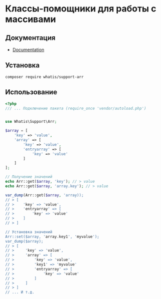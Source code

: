 # Классы-помощники для работы с массивами
## Документация
  * [Documentation](https://github.com/TheWhatis/Settings/tree/master/docs/markdown/index.md "Documentation")
## Установка
```
composer require whatis/support-arr
```
## Использование
```php
<?php
/// ... Подключение пакета (require_once 'vendor/autoload.php')


use Whatis\Support\Arr;

$array = [
    'key' => 'value',
    'array' => [
        'key' => 'value',
        'entryarray' => [
            'key' => 'value'
        ]
    ]
];

// Получение значений
echo Arr::get($array, 'key'); // > value
echo Arr::get($array, 'array.key'); // > value

var_dump(Arr::get($array, 'array));
// > [
// >    'key' => 'value',
// >    'entryarray' => [
// >        'key' => 'value'
// >    ]
// > ]

// Установка значений
Arr::set($array, 'array.key1', 'myvalue');
var_dump($array);
// > [
// >     'key' => 'value',
// >     'array' => [
// >         'key' => 'value',
// >         'key1' => 'myvalue'
// >         'entryarray' => [
// >             'key' => 'value'
// >         ]
// >     ]
// > ]
// ... И т.д.
```
